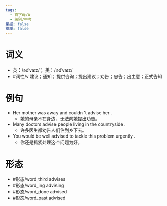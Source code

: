 ```yaml
---
tags:
  - 首字母/A
  - 级别/中考
掌握: false
模糊: false
---
```

# 词义
- 英：/ədˈvaɪz/； 美：/ədˈvaɪz/
- #词性/v  建议；通知；提供咨询；提出建议；劝告；忠告；出主意；正式告知
# 例句
- Her mother was away and couldn 't advise her .
	- 她的母亲不在身边，无法向她提出劝告。
- Many doctors advise people living in the countryside .
	- 许多医生都劝告人们住到乡下去。
- You would be well advised to tackle this problem urgently .
	- 你还是抓紧处理这个问题为好。
# 形态
- #形态/word_third advises
- #形态/word_ing advising
- #形态/word_done advised
- #形态/word_past advised
